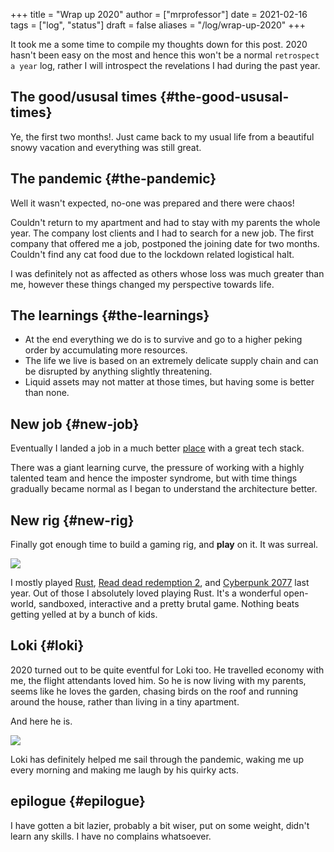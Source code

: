 +++
title = "Wrap up 2020"
author = ["mrprofessor"]
date = 2021-02-16
tags = ["log", "status"]
draft = false
aliases = "/log/wrap-up-2020"
+++

It took me a some time to compile my thoughts down for this post. 2020 hasn't been easy on the most and hence this won't be a normal `retrospect a year` log, rather I will introspect the revelations I had during the past year.


## The good/ususal times {#the-good-ususal-times}

Ye, the first two months!. Just came back to my usual life from a beautiful snowy vacation and everything was still great.


## The pandemic {#the-pandemic}

Well it wasn't expected, no-one was prepared and there were chaos!

Couldn't return to my apartment and had to stay with my parents the whole year. The company lost clients and I had to search for a new job. The first company that offered me a job, postponed the joining date for two months. Couldn't find any cat food due to the lockdown related logistical halt.

I was definitely not as affected as others whose loss was much greater than me, however these things changed my perspective towards life.


## The learnings {#the-learnings}

-   At the end everything we do is to survive and go to a higher peking order by accumulating more resources.
-   The life we live is based on an extremely delicate supply chain and can be disrupted by anything slightly threatening.
-   Liquid assets may not matter at those times, but having some is better than none.


## New job {#new-job}

Eventually I landed a job in a much better [place](https://rackspace.com) with a great tech stack.

There was a giant learning curve, the pressure of working with a highly talented team and hence the imposter syndrome, but with time things gradually became normal as I began to understand the architecture better.


## New rig {#new-rig}

Finally got enough time to build a gaming rig, and **play** on it. It was surreal.

<div class="post-image">
  <img src="/images/aloy_1.jpg" />
</div>

I mostly played [Rust](https://rust.facepunch.com/), [Read dead redemption 2](https://www.rockstargames.com/reddeadredemption2/), and [Cyberpunk 2077](https://www.cyberpunk.net/) last year. Out of those I absolutely loved playing Rust. It's a wonderful open-world, sandboxed, interactive and a pretty brutal game. Nothing beats getting yelled at by a bunch of kids.


## Loki {#loki}

2020 turned out to be quite eventful for Loki too. He travelled economy with me, the flight attendants loved him. So he is now living with my parents, seems like he loves the garden, chasing birds on the roof and running around the house, rather than living in a tiny apartment.

And here he is.

<div class="post-image">
  <img src="/images/loki_2020.jpg" />
</div>

Loki has definitely helped me sail through the pandemic, waking me up every morning and making me laugh by his quirky acts.


## epilogue {#epilogue}

I have gotten a bit lazier, probably a bit wiser, put on some weight, didn't learn any skills. I have no complains whatsoever.
